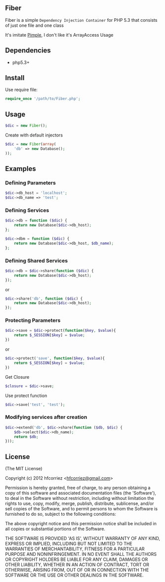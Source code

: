 
## Fiber

Fiber is a simple `Dependency Injection Container` for PHP 5.3 that consists of just one file and one class

It's imitate [Pimple](https://github.com/fabpot/Pimple), I don't like it's ArrayAccess Usage

## Dependencies

- php5.3+

## Install

Use require file:

```php
require_once '/path/to/Fiber.php';
```

## Usage

```php
$dic = new Fiber();
```

Create with default injectors

```php
$dic = new Fiber(array(
    'db' => new Database();
));
```

## Examples

### Defining Parameters

```php
$dic->db_host = 'localhost';
$dic->db_name => 'test';
```

### Defining Services

```php
$dic->db = function ($dic) {
    return new Database($dic->db_host);
};

$dic->dbm = function ($dic) {
    return new Database($dic->db_host, $db_name);
};
```

### Defining Shared Services

```php
$dic->db = $dic->share(function ($dic) {
    return new Database($dic->db_host);
});
```

or

```php
$dic->share('db', function ($dic) {
    return new Database($dic->db_host);
});
```

### Protecting Parameters

```php
$dic->save = $dic->protect(function($key, $value){
    return $_SESSION[$key] = $value;
})
```

or

```php
$dic->protect('save', function($key, $value){
    return $_SESSION[$key] = $value;
})
```

Get Closure

```php
$closure = $dic->save;
```

Use protect function

```php
$dic->save('test', 'test');
```

### Modifying services after creation

```php
$dic->extend('db', $dic->share(function ($db, $dic) {
    $db->select($dic->db_name);
    return $db;
}));
```

## License

(The MIT License)

Copyright (c) 2012 hfcorriez &lt;hfcorriez@gmail.com&gt;

Permission is hereby granted, free of charge, to any person obtaining
a copy of this software and associated documentation files (the
'Software'), to deal in the Software without restriction, including
without limitation the rights to use, copy, modify, merge, publish,
distribute, sublicense, and/or sell copies of the Software, and to
permit persons to whom the Software is furnished to do so, subject to
the following conditions:

The above copyright notice and this permission notice shall be
included in all copies or substantial portions of the Software.

THE SOFTWARE IS PROVIDED 'AS IS', WITHOUT WARRANTY OF ANY KIND,
EXPRESS OR IMPLIED, INCLUDING BUT NOT LIMITED TO THE WARRANTIES OF
MERCHANTABILITY, FITNESS FOR A PARTICULAR PURPOSE AND NONINFRINGEMENT.
IN NO EVENT SHALL THE AUTHORS OR COPYRIGHT HOLDERS BE LIABLE FOR ANY
CLAIM, DAMAGES OR OTHER LIABILITY, WHETHER IN AN ACTION OF CONTRACT,
TORT OR OTHERWISE, ARISING FROM, OUT OF OR IN CONNECTION WITH THE
SOFTWARE OR THE USE OR OTHER DEALINGS IN THE SOFTWARE.